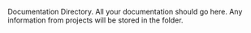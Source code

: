 Documentation Directory. All your documentation should go here.
Any information from projects will be stored in the folder.


